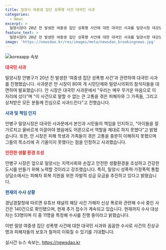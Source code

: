 ```yaml
---
title: 밀양시 여중생 집단 성폭행 사건 대국민 사과
categories:
  - News
excerpt: >
  밀양시장이 20년 전 발생한 여중생 집단 성폭행 사건에 대한 대국민 사과를 밀양시청 대강당에서 발표했다. 안병구 시장은 이 사건으로 이루 말하지 못할 큰 고통을 겪은 피해자와 그 가족들, 그리고 상처받은 모든 분께 진심으로 사과드린다고 고개를 숙였으며, 피해자의 인권 존중과 지원을 약속했다. 현재 경찰은 해당 사건에 대해 140건의 가해자 신상 폭로 등을 수사 중이며, 수사 대상자는 53명 중 11명을 특정해 수사 중이다. 
feature_text: >
  밀양시장이 20년 전 발생한 여중생 집단 성폭행 사건에 대한 대국민 사과를 밀양시청 대강당에서 발표했다. 안병구 시장은 이 사건으로 이루 말하지 못할 큰 고통을 겪은 피해자와 그 가족들, 그리고 상처받은 모든 분께 진심으로 사과드린다고 고개를 숙였으며, 피해자의 인권 존중과 지원을 약속했다. 현재 경찰은 해당 사건에 대해 140건의 가해자 신상 폭로 등을 수사 중이며, 수사 대상자는 53명 중 11명을 특정해 수사 중이다. 
image: 'https://newsdao.kr/res/images/meta/newsdao_breakingnews.jpg'
---
```


<p><img src="https://newsdao.kr/res/images/meta/newsdao_breakingnews.jpg" alt="koreaapp 속보" /></p>

<p><b><span style="color: #ee2323;">대국민 사과</span></b></p>

<p>밀양시장 안병구가 20년 전 발생한 '여중생 집단 성폭행 사건'과 관련하여 대국민 사과를 진행했습니다. 사과문은 안 시장이 80여 개 시민단체와 밀양시의회의 참석자들을 대면하여 발표했습니다. 안 시장은 대국민 사과문에서 "우리는 매우 무거운 마음으로 이 자리에 섰다"며 "이 사건으로 말할 수 없는 큰 고통을 겪은 피해자와 그 가족들, 그리고 상처받은 모든 분들께 진심으로 사과드린다"고 전했습니다.</p>

<p><b><span style="color: #1a5490;">사과 및 책임 인지</span></b></p>

<p>안병구 밀양시장은 대국민 사과문에서 본인과 시민들의 책임을 인지하고, "아이들을 잘 가르치고 올바르게 이끌어야 했음에도 어른으로서 역할을 제대로 하지 못했다"고 밝혔습니다. 또한, 안 시장은 피해 학생과 가족들이 겪은 고통을 충분히 이해하지 못했으며 그들의 목소리에 귀 기울이지 못했다는 점을 인정하고 사과했습니다.</p>

<p><b><span style="color: #ee2323;">안전한 생활 환경 조성</span></b></p>

<p>안병구 시장은 앞으로 밀양시는 지역사회와 손잡고 안전한 생활환경을 조성하고 건강한 도시를 만들기 위해 노력할 것이라고 강조했습니다. 특히, 밀양시 성폭력·가정폭력 통합상담소에서는 피해자 회복 지원을 위한 자발적 성금 모금을 추진하고 있다고 밝혔습니다.</p>

<p><b><span style="color: #1a5490;">현재의 수사 상황</span></b></p>

<p>경남경찰청에 따르면 유튜브 채널의 해당 사건 가해자 신상 폭로와 관련해 수사 중인 사건은 140건으로 확인됐으며, 현재 추가 접수가 계속되고 있습니다. 현재까지 수사 대상자는 53명이며 이 중 11명을 특정해 수사를 진행 중이라고 밝혔습니다.</p>

<p>이번 밀양 여중생 집단 성폭행 사건에 대한 대국민 사과와 꼼꼼한 수사로 사건의 진상규명과 피해자들의 보호가 철저히 이뤄질 수 있기를 기대합니다.</p>
실시간 뉴스 속보는, <a href="https://newsdao.kr" rel="dofollow">https://newsdao.kr</a>


